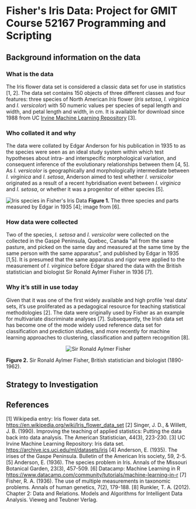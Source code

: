 # Fisher's Iris Data: Project for GMIT Course 52167 Programming and Scripting

## Background information on the data
### What is the data
The Iris flower data set is considered a classic data set for use in statistics [1, 2].  The data set contains 150 objects of three different classes and four features: three species of North American *Iris* flower (*Iris setosa*, *I. virginica* and *I. versicolor*) with 50 numeric values per species of sepal length and width, and petal length and width, in cm.  It is available for download since 1988 from UC [Irvine Machine Learning Repository](https://archive.ics.uci.edu/ml/datasets/iris) [3].

### Who collated it and why
The data were collated by Edgar Anderson for his publication in 1935 to as the species were seen as an ideal study system within which test hypotheses about intra- and interspecific morphological variation, and consequent inference of the evolutionary relationships between them [4, 5]. As *I. versicolor* is geographically and morphologically intermediate between *I. virginica* and *I. setosa*, Anderson aimed to test whether *I. versicolor* originated as a result of a recent hybridisation event between *I. virginica* and *I. setosa*, or whether it was a progenitor of either species [5].  

![Iris species in Fisher's Iris Data](https://s3.amazonaws.com/assets.datacamp.com/blog_assets/Machine+Learning+R/iris-machinelearning.png)
**Figure 1.** The three species and parts measured by Edgar in 1935 [4]; image from [6].

### How data were collected
Two of the species, *I. setosa* and *I. versicolor* were collected on the collected in the Gaspé Peninsula, Quebec, Canada "all from the same pasture, and picked on the same day and measured at the same time by the same person with the same apparatus", and published by Edgar in 1935 [1,5].  It is presumed that the same apparatus and rigor were applied to the measurement of *I. virginica* before Edgar shared the data with the British statistician and biologist Sir Ronald Aylmer Fisher in 1936 [7].  

### Why it’s still in use today
Given that it was one of the first widely available and high profile ‘real data’ sets, it’s use proliferated as a pedagogical resource for teaching statistical methodologies [2].  The data were originally used by Fisher as an example for multivariate discriminate analyses [7].  Subsequently, the Irish data set has become one of the mode widely used reference data set for classification and prediction studies, and more recently for machine learning approaches to clustering, classification and pattern recognition [8]. 

<p align="center">
  <img alt="Sir Ronald Aylmer Fisher" src="http://www.swlearning.com/quant/kohler/stat/biographical_sketches/Fisher_3.jpeg">
</p>

**Figure 2.** Sir Ronald Aylmer Fisher, British statistician and biologist (1890-1962).

## Strategy to Investigation

## References

[1]	Wikipedia entry: Iris flower data set.
	https://en.wikipedia.org/wiki/Iris_flower_data_set
[2]	Singer, J. D., & Willett, J. B. (1990). Improving the teaching of applied statistics: Putting the data back into data analysis. The American Statistician, 44(3), 223-230.
[3]	UC Irvine Machine Learning Repository: Iris data set.
	https://archive.ics.uci.edu/ml/datasets/iris
[4]	Anderson, E. (1935). The irises of the Gaspe Peninsula. Bulletin of the American Iris society, 59, 2-5.
[5]	Anderson, E. (1936). The species problem in Iris. Annals of the Missouri Botanical Garden, 23(3), 457-509.
[6]	Datacamp: Machine Learning in R
	https://www.datacamp.com/community/tutorials/machine-learning-in-r
[7]	Fisher, R. A. (1936). The use of multiple measurements in taxonomic problems. Annals of human genetics, 7(2), 179-188.
[8]	Runkler, T. A. (2012). Chapter 2: Data and Relations. Models and Algorithms for Intelligent Data Analysis. Vieweg and Teubner Verlag.


